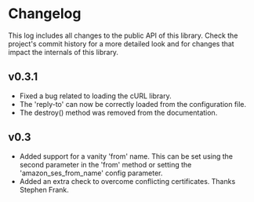 Changelog
=========
This log includes all changes to the public API of this library. Check the project's commit history for a more detailed look and for changes that impact the internals of this library.

v0.3.1
------
* Fixed a bug related to loading the cURL library.
* The 'reply-to' can now be correctly loaded from the configuration file.
* The destroy() method was removed from the documentation.

v0.3
----
* Added support for a vanity 'from' name. This can be set using the second parameter in the 'from' method or setting the 'amazon_ses_from_name' config parameter.
* Added an extra check to overcome conflicting certificates. Thanks Stephen Frank.